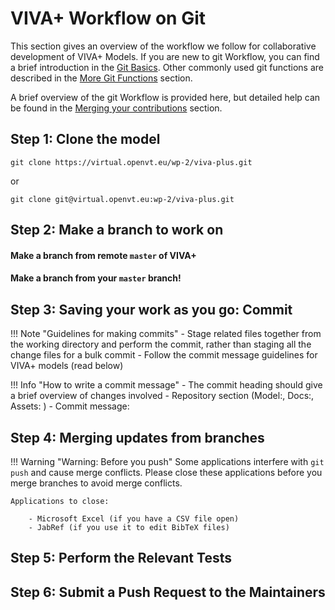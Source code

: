 # VIVA+ Workflow on Git

This section gives an overview of the workflow we follow for collaborative development of VIVA+ Models.
If you are new to git Workflow, you can find a brief introduction in the [Git Basics](../22-git-basics).
Other commonly used git functions are described in the [More Git Functions](../25-more-git-functions) section.

A brief overview of the git Workflow is provided here, but detailed help can be found in the
[Merging your contributions](../50-merge-guidelines) section.


## Step 1: Clone the model

`git clone https://virtual.openvt.eu/wp-2/viva-plus.git`

or

`git clone git@virtual.openvt.eu:wp-2/viva-plus.git`


## Step 2: Make a branch to work on

#### Make a branch from remote `master` of VIVA+


#### Make a branch from your `master` branch!



## Step 3: Saving your work as you go: **Commit**

!!! Note "Guidelines for making commits"
    - Stage related files together from the working directory and perform the commit, rather than staging all the change files for a bulk commit
    - Follow the commit message guidelines for VIVA+ models (read below)


!!! Info "How to write a commit message"
    - The commit heading should give a brief overview of changes involved
        - Repository section (Model:, Docs:, Assets: )
    - Commit message:

## Step 4: Merging updates from branches

!!! Warning "Warning: Before you push"
    Some applications interfere with `git push` and cause merge conflicts.
    Please close these applications before you merge branches to avoid merge conflicts.

    Applications to close:

        - Microsoft Excel (if you have a CSV file open)
        - JabRef (if you use it to edit BibTeX files)


## Step 5: Perform the Relevant Tests



## Step 6: Submit a Push Request to the Maintainers
